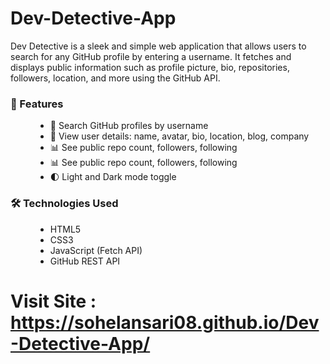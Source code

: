 # Dev-Detective-App

<p>Dev Detective is a sleek and simple web application that allows users to search for any GitHub profile by entering a username. It fetches and displays public information such as profile picture, bio, repositories, followers, location, and more using the GitHub API.</p>

<dl>
  <dt><h3>📸 Features</h3></dt>
  <dd>
    <ul>
      <li>🔎 Search GitHub profiles by username</li>
      <li>👤 View user details: name, avatar, bio, location, blog, company</li>
      <li>📊 See public repo count, followers, following</li>
      <li>📊 See public repo count, followers, following</li>
      <li>🌓 Light and Dark mode toggle</li>
    </ul>
  </dd>
</dl>

<dl>
  <dt><h3>🛠️ Technologies Used</h3></dt>
  <dd>
    <ul>
      <li>HTML5</li>
      <li>CSS3</li>
      <li>JavaScript (Fetch API)</li>
      <li>GitHub REST API</li>
    </ul>
  </dd>
</dl>

# Visit Site : https://sohelansari08.github.io/Dev-Detective-App/


